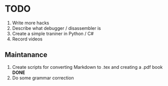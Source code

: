 # TODO
1. Write more hacks
2. Describe what debugger / disassembler is
3. Create a simple traniner in Python / C#
4. Record videos

## Maintanance
1. Create scripts for converting Markdown to .tex and creating a .pdf book **DONE**
2. Do some grammar correction
